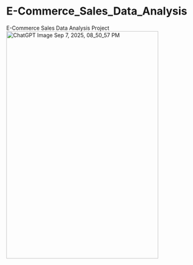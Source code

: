 # E-Commerce_Sales_Data_Analysis
E-Commerce Sales Data Analysis Project
<img width="400" height="600" alt="ChatGPT Image Sep 7, 2025, 08_50_57 PM" src="https://github.com/user-attachments/assets/bc6ef5c6-3082-4818-bc09-1b11247bb766" />
